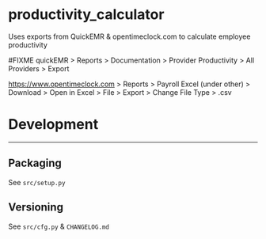 # productivity_calculator

Uses exports from QuickEMR & opentimeclock.com to calculate employee productivity


#FIXME
quickEMR > Reports > Documentation > Provider Productivity > All Providers > Export

https://www.opentimeclock.com > Reports > Payroll Excel (under other) > Download > Open in Excel > File > Export > Change File Type > .csv




# Development

---

## Packaging

See `src/setup.py`

## Versioning

See `src/cfg.py` & `CHANGELOG.md`

